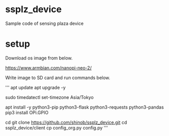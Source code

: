 # ssplz_device
Sample code of sensing plaza device

# setup

Download os image from below.

https://www.armbian.com/nanopi-neo-2/

Write image to SD card and run commands below.

'''
apt update
apt upgrade -y

sudo timedatectl set-timezone Asia/Tokyo

apt install -y python3-pip python3-flask python3-requests python3-pandas
pip3 install OPi.GPIO

cd
git clone https://github.com/shinob/ssplz_device.git
cd ssplz_device/client
cp config_org.py config.py
'''